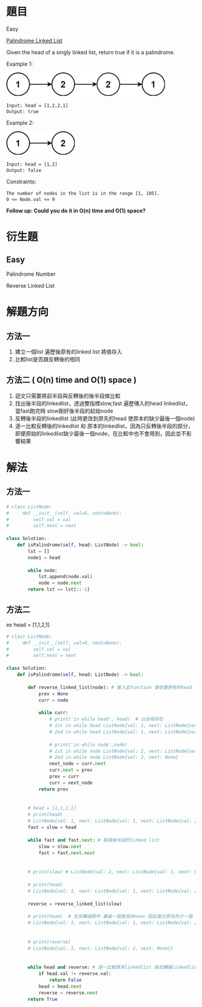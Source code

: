 # 題目
Easy

[Palindrome Linked List](https://leetcode.com/problems/palindrome-linked-list/)

Given the head of a singly linked list, return true if it is a palindrome.

 

Example 1:

![image](/images/234.pal1linked-list.jpg)
```
Input: head = [1,2,2,1]
Output: true
```
Example 2:

![image](/images/234.pal2linked-list.jpg)
```
Input: head = [1,2]
Output: false
```

Constraints:
```
The number of nodes in the list is in the range [1, 105].
0 <= Node.val <= 9
```

**Follow up: Could you do it in O(n) time and O(1) space?**


# 衍生題
## Easy
Palindrome Number

Reverse Linked List

# 解題方向

## 方法一
1. 建立一個list 遍歷後原有的linked list 將值存入
2. 比較list是否跟反轉後的相同

## 方法二 ( O(n) time and O(1) space )
1. 迴文只需要將前半段與反轉後的後半段做比較
2. 找出後半段的linkedlist，透過雙指標slow,fast 遍歷傳入的head linkedlist，當fast跑完時 slow剛好後半段的起始node
3. 反轉後半段的linkedlist (此時更改到原先的head 使原本的缺少最後一個node)
4. 逐一比較反轉後的linkedlist 和 原本的linkedlist，因為只反轉後半段的部分，即便原始的linkedlist缺少最後一個node，在比較中也不會用到，因此並不影響結果


# 解法

## 方法一
```python
# class ListNode:
#     def __init__(self, val=0, next=None):
#         self.val = val
#         self.next = next

class Solution:
    def isPalindrome(self, head: ListNode) -> bool:
        lst = []
        node1 = head

        while node:
            lst.append(node.val)
            node = node.next
        return lst == lst[::-1]
```

## 方法二
ex head = [1,1,2,1]

```python
# class ListNode:
#     def __init__(self, val=0, next=None):
#         self.val = val
#         self.next = next

class Solution:
    def isPalindrome(self, head: ListNode) -> bool:

        def reverse_linked_list(node): # 進入此function 會改變原有的head
            prev = None
            curr = node
            
            while curr:
                # print('in while head', head)  # 以全域存在
                # 1st in while head ListNode{val: 1, next: ListNode{val: 1, next: ListNode{val: 2, next: ListNode{val: 1, next: None}}}}
                # 2ed in while head ListNode{val: 1, next: ListNode{val: 1, next: ListNode{val: 2, next: None}}}
                
                # print('in while node',node)
                # 1st in while node ListNode{val: 2, next: ListNode{val: 1, next: None}}
                # 2ed in while node ListNode{val: 2, next: None}
                next_node = curr.next
                curr.next = prev
                prev = curr
                curr = next_node
            return prev
        
        
        # head = [1,1,2,1]
        # print(head)
        # ListNode{val: 1, next: ListNode{val: 1, next: ListNode{val: 2, next: ListNode{val: 1, next: None}}}}
        fast = slow = head
        
        while fast and fast.next: # 取得後半段的linked list
            slow = slow.next
            fast = fast.next.next

        
        # print(slow) # ListNode{val: 2, next: ListNode{val: 1, next: None}}
        
        # print(head) 
        # ListNode{val: 1, next: ListNode{val: 1, next: ListNode{val: 2, next: ListNode{val: 1, next: None}}}}
        
        reverse = reverse_linked_list(slow)
        
        # print(head)  # 在反轉過程中 最後一個會指向none 因此會比原先的少一個
        # ListNode{val: 1, next: ListNode{val: 1, next: ListNode{val: 2, next: None}}}
        
        
        # print(reverse)
        # ListNode{val: 1, next: ListNode{val: 2, next: None}}


        while head and reverse: # 逐一比較原本linkedlist 與反轉後linkedlist的值
            if head.val != reverse.val:
                return False
            head = head.next
            reverse = reverse.next
        return True
```